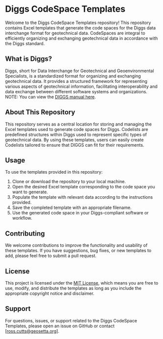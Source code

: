 # Diggs CodeSpace Templates

Welcome to the Diggs CodeSpace Templates repository! This repository contains Excel templates that generate the code spaces for the Diggs data interchange format for geotechnical data. CodeSpaces are integral to efficiently organizing and exchanging geotechnical data in accordance with the Diggs standard.

## What is Diggs?

Diggs, short for Data Interchange for Geotechnical and Geoenvironmental Specialists, is a standardized format for organizing and exchanging geotechnical data. It provides a structured framework for representing various aspects of geotechnical information, facilitating interoperability and data exchange between different software systems and organizations. NOTE: You can view the [DIGGS manual here](https://docs.google.com/document/d/1Md_GAfT6peEJmzWbWjA8zIMi2lFMa91y/export?format=pdf).

## About This Repository

This repository serves as a central location for storing and managing the Excel templates used to generate code spaces for Diggs. Codelists are predefined structures within Diggs used to represent specific types of geotechnical data. By using these templates, users can easily create Codelists tailored to ensure that DIGGS can fit for their requirements.

## Usage

To use the templates provided in this repository:

1. Clone or download the repository to your local machine.
2. Open the desired Excel template corresponding to the code space you want to generate.
3. Populate the template with relevant data according to the instructions provided.
4. Save the completed template with an appropriate filename.
5. Use the generated code space in your Diggs-compliant software or workflow.

## Contributing

We welcome contributions to improve the functionality and usability of these templates. If you have suggestions, bug fixes, or new templates to add, please feel free to submit a pull request.

## License

This project is licensed under the [MIT License](LICENSE), which means you are free to use, modify, and distribute the templates as long as you include the appropriate copyright notice and disclaimer.

## Support

For questions, issues, or support related to the Diggs CodeSpace Templates, please open an issue on GitHub or contact [ross.cutts@geosetta.org].
